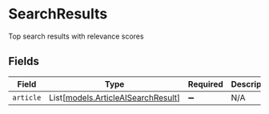 # SearchResults

Top search results with relevance scores


## Fields

| Field                                                                    | Type                                                                     | Required                                                                 | Description                                                              |
| ------------------------------------------------------------------------ | ------------------------------------------------------------------------ | ------------------------------------------------------------------------ | ------------------------------------------------------------------------ |
| `article`                                                                | List[[models.ArticleAISearchResult](../models/articleaisearchresult.md)] | :heavy_minus_sign:                                                       | N/A                                                                      |
